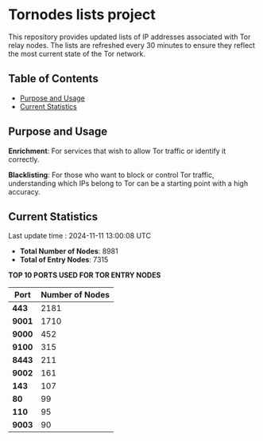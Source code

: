 # Tornodes lists project

This repository provides updated lists of IP addresses associated with Tor relay nodes. The lists are refreshed every 30 minutes to ensure they reflect the most current state of the Tor network.

## Table of Contents

- [Purpose and Usage](#purpose-and-usage)
- [Current Statistics](#current-statistics)


## Purpose and Usage

**Enrichment**: For services that wish to allow Tor traffic or identify it correctly.

**Blacklisting**: For those who want to block or control Tor traffic, understanding which IPs belong to Tor can be a starting point with a high accuracy.

## Current Statistics

Last update time : 2024-11-11 13:00:08 UTC

- **Total Number of Nodes**: 8981
- **Total of Entry Nodes**: 7315

**TOP 10 PORTS USED FOR TOR ENTRY NODES**

| **Port** | **Number of Nodes** |
|------|-----------------|
| **443**   | 2181  |
| **9001**   | 1710  |
| **9000**   | 452  |
| **9100**   | 315  |
| **8443**   | 211  |
| **9002**   | 161  |
| **143**   | 107  |
| **80**   | 99  |
| **110**   | 95  |
| **9003**   | 90  |

